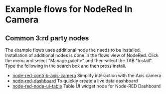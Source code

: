 # Example flows for NodeRed In Camera

## Common 3:rd party nodes

The example flows uses additional node the needs to be installed.  Installation of additional nodes is done in the flows view of NodeRed.  Click the menu and select "Manage palette" and then select the TAB "Install".  Type the following in the search box and then press install.

* [node-red-contrib-axis-camera](https://flows.nodered.org/node/node-red-contrib-axis-camera) Simplify interaction with the Axis camera
* [node-red-dashboard](https://flows.nodered.org/node/node-red-dashboard) To quickly create a live data dashboard
* [node-red-node-ui-table](https://flows.nodered.org/node/node-red-node-ui-table) Table UI widget node for Node-RED Dashboard

